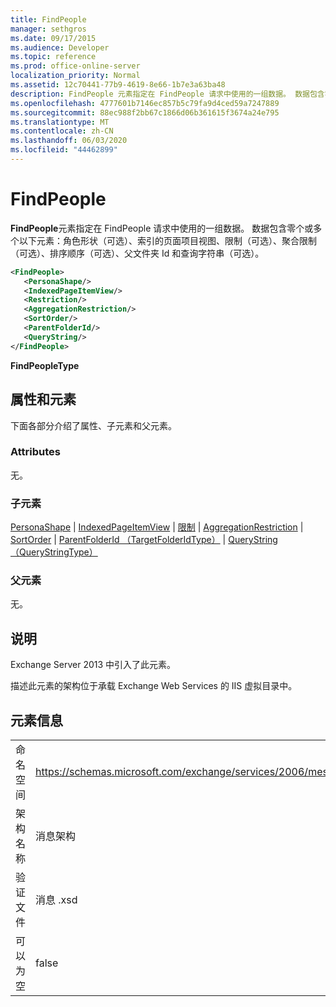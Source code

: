 ```yaml
---
title: FindPeople
manager: sethgros
ms.date: 09/17/2015
ms.audience: Developer
ms.topic: reference
ms.prod: office-online-server
localization_priority: Normal
ms.assetid: 12c70441-77b9-4619-8e66-1b7e3a63ba48
description: FindPeople 元素指定在 FindPeople 请求中使用的一组数据。 数据包含零个或多个以下元素：角色形状（可选）、索引的页面项目视图、限制（可选）、聚合限制（可选）、排序顺序（可选）、父文件夹 Id 和查询字符串（可选）。
ms.openlocfilehash: 4777601b7146ec857b5c79fa9d4ced59a7247889
ms.sourcegitcommit: 88ec988f2bb67c1866d06b361615f3674a24e795
ms.translationtype: MT
ms.contentlocale: zh-CN
ms.lasthandoff: 06/03/2020
ms.locfileid: "44462899"
---
```

# <a name="findpeople"></a>FindPeople

**FindPeople**元素指定在 FindPeople 请求中使用的一组数据。 数据包含零个或多个以下元素：角色形状（可选）、索引的页面项目视图、限制（可选）、聚合限制（可选）、排序顺序（可选）、父文件夹 Id 和查询字符串（可选）。 
  
```XML
<FindPeople>
   <PersonaShape/>
   <IndexedPageItemView/>
   <Restriction/>
   <AggregationRestriction/>
   <SortOrder/>
   <ParentFolderId/>
   <QueryString/>
</FindPeople>
```

 **FindPeopleType**
## <a name="attributes-and-elements"></a>属性和元素

下面各部分介绍了属性、子元素和父元素。
  
### <a name="attributes"></a>Attributes

无。
  
### <a name="child-elements"></a>子元素

[PersonaShape](personashape.md)  | [IndexedPageItemView](indexedpageitemview.md)  | [限制](restriction.md)  | [AggregationRestriction](aggregationrestriction.md)  | [SortOrder](sortorder.md)  | [ParentFolderId （TargetFolderIdType）](parentfolderid-targetfolderidtype.md)  | [QueryString （QueryStringType）](querystring-querystringtype.md)
  
### <a name="parent-elements"></a>父元素

无。
  
## <a name="remarks"></a>说明

Exchange Server 2013 中引入了此元素。
  
描述此元素的架构位于承载 Exchange Web Services 的 IIS 虚拟目录中。
  
## <a name="element-information"></a>元素信息

|||
|:-----|:-----|
|命名空间  <br/> |https://schemas.microsoft.com/exchange/services/2006/messages  <br/> |
|架构名称  <br/> |消息架构  <br/> |
|验证文件  <br/> |消息 .xsd  <br/> |
|可以为空  <br/> |false  <br/> |
   

